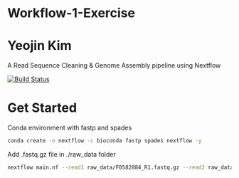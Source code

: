
# Workflow-1-Exercise
# Yeojin Kim

A Read Sequence Cleaning & Genome Assembly pipeline using Nextflow

[![Build Status](https://travis-ci.org/joemccann/dillinger.svg?branch=master)](https://travis-ci.org/joemccann/dillinger)

# Get Started

Conda environment with fastp and spades

```sh
conda create -n nextflow -c bioconda fastp spades nextflow -y
```

Add .fastq.gz file in ./raw_data folder 

```sh
nextflow main.nf --read1 raw_data/F0582884_R1.fastq.gz --read2 raw_data/F0582884_R2.fastq.gz
```



